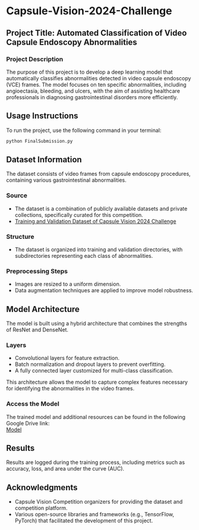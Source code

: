 # Capsule-Vision-2024-Challenge


## Project Title: Automated Classification of Video Capsule Endoscopy Abnormalities

### Project Description
The purpose of this project is to develop a deep learning model that automatically classifies abnormalities detected in video capsule endoscopy (VCE) frames. The model focuses on ten specific abnormalities, including angioectasia, bleeding, and ulcers, with the aim of assisting healthcare professionals in diagnosing gastrointestinal disorders more efficiently.

## Usage Instructions

To run the project, use the following command in your terminal:

```bash
python FinalSubmission.py
```
## Dataset Information

The dataset consists of video frames from capsule endoscopy procedures, containing various gastrointestinal abnormalities.

### Source
- The dataset is a combination of publicly available datasets and private collections, specifically curated for this competition.
- [Training and Validation Dataset of Capsule Vision 2024 Challenge](https://figshare.com/articles/dataset/Training_and_Validation_Dataset_of_Capsule_Vision_2024_Challenge/26403469?file=48018562)


### Structure
- The dataset is organized into training and validation directories, with subdirectories representing each class of abnormalities.

### Preprocessing Steps
- Images are resized to a uniform dimension.
- Data augmentation techniques are applied to improve model robustness.

## Model Architecture

The model is built using a hybrid architecture that combines the strengths of ResNet and DenseNet.

### Layers
- Convolutional layers for feature extraction.
- Batch normalization and dropout layers to prevent overfitting.
- A fully connected layer customized for multi-class classification.

This architecture allows the model to capture complex features necessary for identifying the abnormalities in the video frames.

### Access the Model  
The trained model and additional resources can be found in the following Google Drive link:  
[Model](https://drive.google.com/drive/folders/1X68Qk8ovbCSkrWEt2myyXQ_JBl9AOlMz?usp=sharing)

## Results

Results are logged during the training process, including metrics such as accuracy, loss, and area under the curve (AUC).


## Acknowledgments

- Capsule Vision Competition organizers for providing the dataset and competition platform.
- Various open-source libraries and frameworks (e.g., TensorFlow, PyTorch) that facilitated the development of this project.

